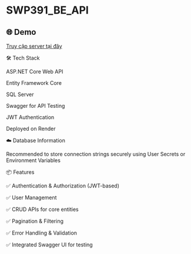# SWP391_BE_API
## 🌐 Demo

[Truy cập server tại đây](https://swp391-be-api.onrender.com/swagger/index.html)


🛠️ Tech Stack

ASP.NET Core Web API

Entity Framework Core

SQL Server

Swagger for API Testing

JWT Authentication

Deployed on Render

☁️ Database Information


Recommended to store connection strings securely using User Secrets or Environment Variables

📦 Features

✅ Authentication & Authorization (JWT-based)

✅ User Management

✅ CRUD APIs for core entities

✅ Pagination & Filtering

✅ Error Handling & Validation

✅ Integrated Swagger UI for testing
